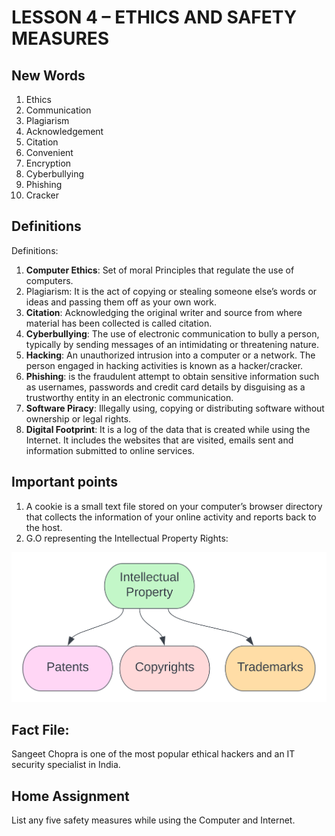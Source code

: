 # LESSON 4 – ETHICS AND SAFETY MEASURES
## New Words
1.	Ethics
2. Communication	
3. Plagiarism	       
4. Acknowledgement           
5. Citation	  
6. Convenient	
7. Encryption	
8. Cyberbullying    
9. Phishing	         
10. Cracker

## Definitions
Definitions:
1.	**Computer Ethics**: Set of moral Principles that regulate the use of computers.
2.	Plagiarism: It is the act of copying or stealing someone else’s words or ideas and passing them off as your own work. 
3.	**Citation**: Acknowledging the original writer and source from where material has been collected is called citation.
4.	**Cyberbullying**: The use of electronic communication to bully a person, typically by sending messages of an intimidating or threatening nature.
5.	**Hacking**: An unauthorized intrusion into a computer or a network. The person engaged in hacking activities is known as a hacker/cracker.
6.	**Phishing**: is the fraudulent attempt to obtain sensitive information such as usernames, passwords and credit card details by disguising as a trustworthy entity in an electronic communication.
7.	**Software Piracy**: Illegally using, copying or distributing software without ownership or legal rights.
8.	**Digital Footprint**: It is a log of the data that is created while using the Internet. It includes the websites that are visited, emails sent and information submitted to online services.

## Important points
1.	A cookie is a small text file stored on your computer’s browser directory that collects the information of your online activity and reports back to the host.
2.	G.O representing the Intellectual Property Rights:

![ip](/body/ethics/ip.svg)
## Fact File: 
Sangeet Chopra is one of the most popular ethical hackers and an IT security specialist in India. 


## Home Assignment
List any five safety measures while using the Computer and Internet.


